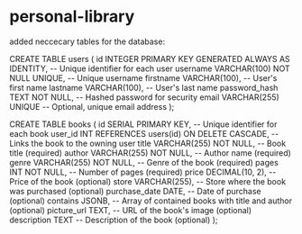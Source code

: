 # personal-library

added neccecary tables for the database:

CREATE TABLE users (
    id INTEGER PRIMARY KEY GENERATED ALWAYS AS IDENTITY,          -- Unique identifier for each user
    username VARCHAR(100) NOT NULL UNIQUE, -- Unique username
    firstname VARCHAR(100),         -- User's first name
    lastname VARCHAR(100),          -- User's last name
    password_hash TEXT NOT NULL,    -- Hashed password for security
    email VARCHAR(255) UNIQUE       -- Optional, unique email address
);

CREATE TABLE books (
    id SERIAL PRIMARY KEY,                     -- Unique identifier for each book
    user_id INT REFERENCES users(id) ON DELETE CASCADE, -- Links the book to the owning user
    title VARCHAR(255) NOT NULL,              -- Book title (required)
    author VARCHAR(255) NOT NULL,             -- Author name (required)
    genre VARCHAR(255) NOT NULL,              -- Genre of the book (required)
    pages INT NOT NULL,                       -- Number of pages (required)
    price DECIMAL(10, 2),                     -- Price of the book (optional)
    store VARCHAR(255),                       -- Store where the book was purchased (optional)
    purchase_date DATE,                       -- Date of purchase (optional)
    contains JSONB,                           -- Array of contained books with title and author (optional)
    picture_url TEXT,                         -- URL of the book's image (optional)
    description TEXT                          -- Description of the book (optional)
);